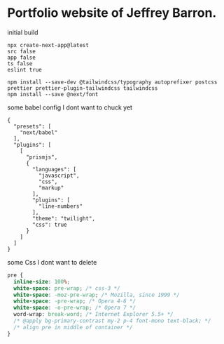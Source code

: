 # Portfolio website of Jeffrey Barron.

initial build

```shell
npx create-next-app@latest
src false
app false
ts false
eslint true

npm install --save-dev @tailwindcss/typography autoprefixer postcss prettier prettier-plugin-tailwindcss tailwindcss
npm install --save @next/font
```

some babel config I dont want to chuck yet

```.babelrcc
{
  "presets": [
    "next/babel"
  ],
  "plugins": [
    [
      "prismjs",
      {
        "languages": [
          "javascript",
          "css",
          "markup"
        ],
        "plugins": [
          "line-numbers"
        ],
        "theme": "twilight",
        "css": true
      }
    ]
  ]
}
```

some Css I dont want to delete

```css
pre {
  inline-size: 100%;
  white-space: pre-wrap; /* css-3 */
  white-space: -moz-pre-wrap; /* Mozilla, since 1999 */
  white-space: -pre-wrap; /* Opera 4-6 */
  white-space: -o-pre-wrap; /* Opera 7 */
  word-wrap: break-word; /* Internet Explorer 5.5+ */
  /* @apply bg-primary-contrast my-2 p-4 font-mono text-black; */
  /* align pre in middle of container */
}
```
